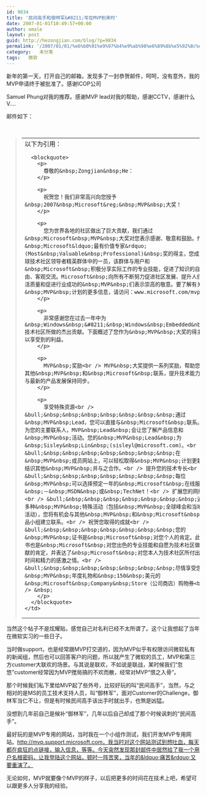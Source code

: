 ```yaml
---
id: 9834
title: '民间高手和御林军&#8211;写在MVP到来时'
date: 2007-01-01T10:49:57+00:00
author: omale
layout: post
guid: http://hezongjian.com/blog/?p=9834
permalink: '/2007/01/01/%e6%b0%91%e9%97%b4%e9%ab%98%e6%89%8b%e5%92%8c%e5%be%a1%e6%9e%97%e5%86%9b-%e5%86%99%e5%9c%a8mvp%e5%88%b0%e6%9d%a5%e6%97%b6-2/'
category:   未分类  
tags:   微软
---
```

新年的第一天，打开自己的邮箱，发现多了一封恭贺邮件，呵呵，没有意外，我的MVP申请终于被批准了。感谢ICOP公司
	  
Samuel&nbsp;Phung对我的推荐。感谢MVP&nbsp;lead对我的帮助，感谢CCTV，感谢什么V&#8230;.

邮件如下：

&nbsp;

> <table border="0" cellpadding="6" cellspacing="0">
>   <tr>
>     <td>
>       以下为引用：</p> 
>       
>       <blockquote>
>         <p>
>           尊敬的&nbsp;Zongjian&nbsp;He：
>         </p>
>         
>         <p>
>           祝贺您！我们非常高兴向您授予&nbsp;2007&nbsp;Microsoft&reg;&nbsp;MVP&nbsp;大奖！
>         </p>
>         
>         <p>
>           您为世界各地的社区做出了巨大贡献，我们通过&nbsp;Microsoft&nbsp;MVP&nbsp;大奖对您表示感谢、敬意和鼓励。作为&nbsp;Microsoft&ldquo;最有价值专家&rdquo;(Most&nbsp;Valuable&nbsp;Professional)&nbsp;奖的得主，您成为全球技术社区领导者精英群体中的一员，该群体与用户和&nbsp;Microsoft&nbsp;积极分享实际工作的专业技能，促进了知识的自由、客观交流。Microsoft&nbsp;向所有不断努力促进社区发展、提升人们生活质量和促进行业成功的&nbsp;MVP&nbsp;们表示崇高的敬意。要了解有关&nbsp;MVP&nbsp;计划的更多信息，请访问：www.microsoft.com/mvp。
>         </p>
>         
>         <p>
>           非常感谢您在过去一年中为&nbsp;Windows&nbsp;&#8211;&nbsp;Windows&nbsp;Embedded&nbsp;技术社区所做的杰出贡献。下面概述了您作为&nbsp;MVP&nbsp;大奖的得主可以享受到的利益。
>         </p>
>         
>         <p>
>           MVP&nbsp;奖励<br /> MVP&nbsp;大奖提供一系列奖励，帮助您与其他&nbsp;MVP&nbsp;和&nbsp;Microsoft&nbsp;联系，提升技术能力并与最新的产品发展保持同步。
>         </p>
>         
>         <p>
>           享受特殊资源<br /> &bull;&nbsp;&nbsp;&nbsp;&nbsp;&nbsp;&nbsp;&nbsp;通过&nbsp;MVP&nbsp;Lead，您可以直接与&nbsp;Microsoft&nbsp;联系。作为您的主要联系人，MVP&nbsp;Lead&nbsp;会让您了解产品信息和&nbsp;MVP&nbsp;活动。您的&nbsp;MVP&nbsp;Lead&nbsp;为&nbsp;Sisley&nbsp;Lin&nbsp;(sisleyl@microsoft.com)。<br /> &bull;&nbsp;&nbsp;&nbsp;&nbsp;&nbsp;&nbsp;&nbsp;在&nbsp;MVP&nbsp;成员网站上，可以轻松取得&nbsp;MVP&nbsp;计划更新、结识其他&nbsp;MVP&nbsp;并与之合作。<br /> 提升您的技术专长<br /> &bull;&nbsp;&nbsp;&nbsp;&nbsp;&nbsp;&nbsp;&nbsp;每位&nbsp;MVP&nbsp;可以选择预定一年的&nbsp;Microsoft&nbsp;在线服务&nbsp;－&nbsp;MSDN&nbsp;或&nbsp;TechNet！<br /> 扩展您的网络<br /> &bull;&nbsp;&nbsp;&nbsp;&nbsp;&nbsp;&nbsp;&nbsp;通过多种&nbsp;MVP&nbsp;特殊活动（包括&nbsp;MVP&nbsp;全球峰会和当地的活动），您将有机会与其他&nbsp;MVP&nbsp;和&nbsp;Microsoft&nbsp;产品小组建立联系。<br /> 祝贺您取得的成就<br /> &bull;&nbsp;&nbsp;&nbsp;&nbsp;&nbsp;&nbsp;&nbsp;您的&nbsp;MVP&nbsp;证书是&nbsp;Microsoft&nbsp;对您个人的肯定。此证书也是&nbsp;Microsoft&nbsp;对您出色的专业技能和自愿为技术社区做贡献的肯定，并表达了&nbsp;Microsoft&nbsp;对您本人为技术社区所付出的时间和精力的感激之情。<br /> &bull;&nbsp;&nbsp;&nbsp;&nbsp;&nbsp;&nbsp;&nbsp;尽情享受您的&nbsp;MVP&nbsp;年度礼物和&nbsp;150&nbsp;美元的&nbsp;Microsoft&nbsp;Company&nbsp;Store（公司商店）购物券<br /> &nbsp;
>         </p>
>       </blockquote>
>     </td>
>   </tr>
> </table>

当然这个帖子不是炫耀贴，感觉自己对名利已经不太所谓了。这个让我想起了当年在微软实习的一些日子。

当时做support，也是经常跟MVP打交道的，因为MVP似乎有权限访问微软私有的新闻组，然后也可以回答客户的问题，所以就产生了微软的员工，MVP和第三方customer大联欢的场景。与其说是联欢，不如说是联战，某时候我们&ldquo;忽悠&rdquo;customer经常因为MVP搅局搞的不欢而散，经常对MVP&ldquo;恨之入骨&rdquo;。

那个时候我们私下里给MVP起了些外号，比较好玩的叫&ldquo;民间高手&rdquo;，当然，与之相对的是MS的员工技术支持人员，叫&ldquo;御林军&rdquo;，面对Customer的Challenge，御林军当仁不让，但是有时候民间高手该出手时就出手，也煞是凶猛。

没想到几年前自己是候补&ldquo;御林军&rdquo;，几年以后自己却成了那个时候讽刺的&ldquo;民间高手&rdquo;。

最好玩的是MVP专用的网站，当时我在一个小组作测试，我们开发MVP专用网站。http://mvp.support.microsoft.com，我当时对这个网站测试到想吐血，每天都在疯狂的点链接，输入信息，等等。今天突然发现那封邮件中居然给了我一个用户名根密码，让我登陆这个网站，顿时一阵苦笑，当年的&ldquo;痛苦&rdquo;又要重演了。

无论如何，MVP就要像个MVP的样子，以后把更多的时间花在技术上吧，希望可以跟更多人分享我的经验。

&nbsp;